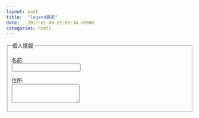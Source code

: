 ```yaml
---
layout: post
title:  "legend要素"
date:   2017-01-08 22:08:34 +0900
categories: html5
---
```


<fieldset>
  <legend>個人情報</legend>
  <p>
    <label>
	  名前:</br>
	  <input type="text" name="nm">
	</label>
  </p>
  <p>
    <label>
	  住所:</br>
	  <textarea name="ad" rows="3"></textarea>
	</label>
  </p>
</fieldset>
